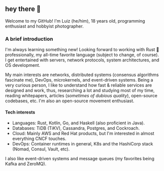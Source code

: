 ## hey there 👋

Welcome to my GitHub! I'm Luiz (he/him), 18 years old, programming enthusiast and hobbyist photographer.  

### A brief introduction

I'm always learning something new! Looking forward to working with Rust 🦀 professionally, my all-time favorite language (subject to change, of course). I get entertained with servers, network protocols, system architectures, and OS development.

My main interests are networks, distributed systems (consensus algorithms fascinate me), DevOps, microkernels, and event-driven systems. Being a very curious person, I like to understand how fast & reliable services are designed and work, thus, researching a lot and studying most of my time, reading whitepapers, articles (_sometimes of dubious quality_), open-source codebases, etc. I'm also an open-source movement enthusiast.

#### Tech interests

* Languages: Rust, Kotlin, Go, and Haskell (also proficient in Java).
* Databases: TiDB (TiKV), Cassandra, Postgres, and Cockroach.
* Cloud: Mainly AWS and Red Hat products, but I'm interested in almost everything CNCF touches.
* DevOps: Container runtimes in general, K8s and the HashiCorp stack (Nomad, Consul, Vault, etc).

I also like event-driven systems and message queues (my favorites being Kafka and ZeroMQ).

<!--Links-->

[twitter]: https://img.shields.io/twitter/follow/saiintbrisson?color=blue&label=Twitter&style=for-the-badge
[github]: https://github.com/SaiintBrisson
[views]: https://komarev.com/ghpvc/?username=SaiintBrisson
